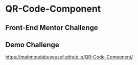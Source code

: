 # QR-Code-Component
## Front-End Mentor Challenge
## Demo Challenge 
https://mahmoudabuyousef.github.io/QR-Code-Component/
